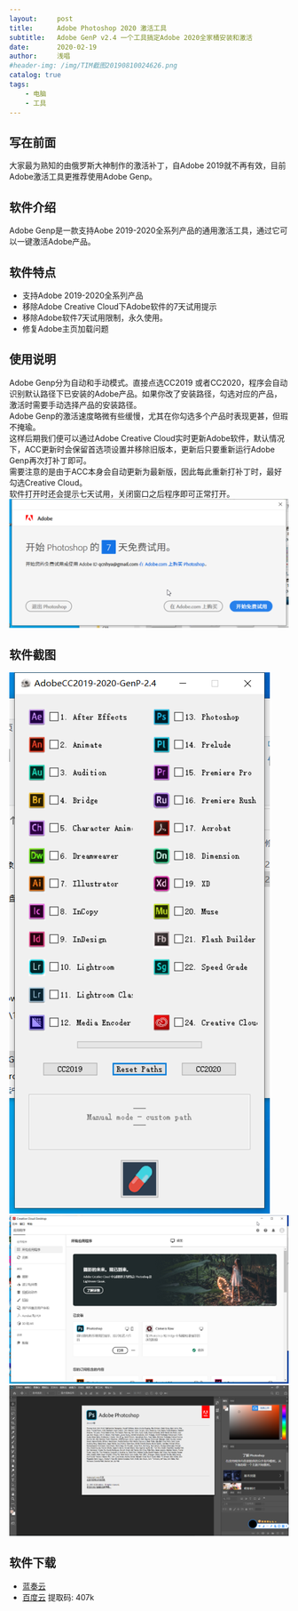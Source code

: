 ```yaml
---
layout:     post
title:      Adobe Photoshop 2020 激活工具
subtitle:   Adobe GenP v2.4 一个工具搞定Adobe 2020全家桶安装和激活
date:       2020-02-19
author:     浅唱
#header-img: /img/TIM截图20190810024626.png
catalog: true
tags:
    - 电脑
    - 工具
---
```



## 写在前面
大家最为熟知的由俄罗斯大神制作的激活补丁，自Adobe 2019就不再有效，目前Adobe激活工具更推荐使用Adobe Genp。  

## 软件介绍
Adobe Genp是一款支持Aobe 2019-2020全系列产品的通用激活工具，通过它可以一键激活Adobe产品。  

## 软件特点
+ 支持Adobe 2019-2020全系列产品
+ 移除Adobe Creative Cloud下Adobe软件的7天试用提示
+ 移除Adobe软件7天试用限制，永久使用。
+ 修复Adobe主页加载问题

## 使用说明
Adobe Genp分为自动和手动模式。直接点选CC2019 或者CC2020，程序会自动识别默认路径下已安装的Adobe产品。如果你改了安装路径，勾选对应的产品，激活时需要手动选择产品的安装路径。  
Adobe Genp的激活速度略微有些缓慢，尤其在你勾选多个产品时表现更甚，但瑕不掩瑜。  
这样后期我们便可以通过Adobe Creative Cloud实时更新Adobe软件，默认情况下，ACC更新时会保留首选项设置并移除旧版本，更新后只要重新运行Adobe Genp再次打补丁即可。  
需要注意的是由于ACC本身会自动更新为最新版，因此每此重新打补丁时，最好勾选Creative Cloud。  
软件打开时还会提示七天试用，关闭窗口之后程序即可正常打开。  
![QQ拼音截图20200219214443.png](/img/QQ拼音截图20200219214443.png)  

## 软件截图
![QQ拼音截图20200219213929.png](/img/QQ拼音截图20200219213929.png)
![QQ拼音截图20200219214045.png](/img/QQ拼音截图20200219214045.png)
![QQ拼音截图20200219214529.png](/img/QQ拼音截图20200219214529.png)

## 软件下载
- [蓝奏云](https://wwcy.lanzouq.com/i9hvhba)   
- [百度云](https://pan.baidu.com/s/1oAsB96Bvg-Jvwhx6x9b8iA) 提取码: 407k  
